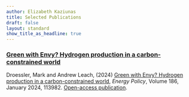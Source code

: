 ```yaml
---
author: Elizabeth Kaziunas
title: Selected Publications
draft: false 
layout: standard
show_title_as_headline: true
---
```


### [Green with Envy? Hydrogen production in a carbon-constrained world](https://doi.org/10.1016/j.enpol.2024.113982)
Droessler, Mark and Andrew Leach, (2024) [Green with Envy? Hydrogen production in a carbon-constrained world](https://doi.org/10.1016/j.enpol.2024.113982), *Energy Policy*,
Volume 186, January 2024, 113982. [Open-access publication](https://doi.org/10.1016/j.enpol.2024.113982).